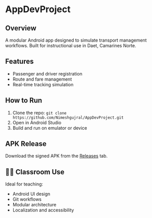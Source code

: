# AppDevProject

## Overview
A modular Android app designed to simulate transport management workflows. Built for instructional use in Daet, Camarines Norte.

## Features
- Passenger and driver registration
- Route and fare management
- Real-time tracking simulation


## How to Run
1. Clone the repo: `git clone https://github.com/Nimeshgujral/AppDevProject.git`
2. Open in Android Studio
3. Build and run on emulator or device

## APK Release
Download the signed APK from the [Releases](https://github.com/Nimeshgujral/AppDevProject/releases) tab.

## 👨‍🏫 Classroom Use
Ideal for teaching:
- Android UI design
- Git workflows
- Modular architecture
- Localization and accessibility
